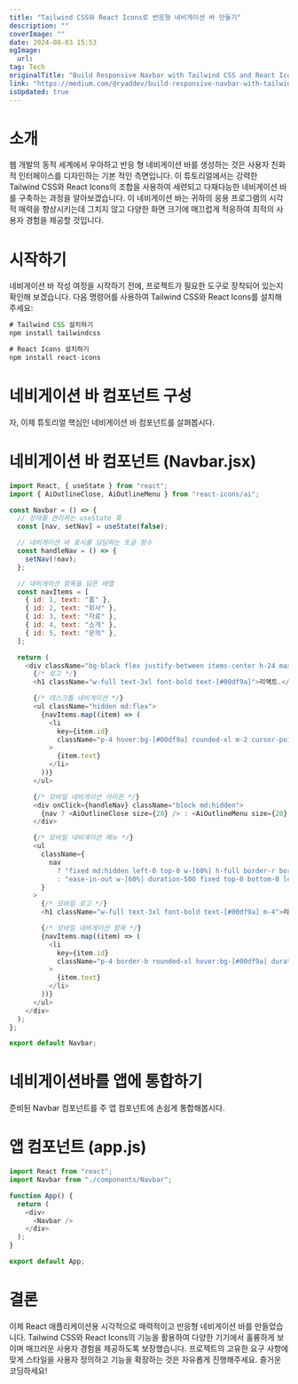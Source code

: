 ```yaml
---
title: "Tailwind CSS와 React Icons로 반응형 네비게이션 바 만들기"
description: ""
coverImage: ""
date: 2024-08-03 15:53
ogImage:
  url:
tag: Tech
originalTitle: "Build Responsive Navbar with Tailwind CSS and React Icons"
link: "https://medium.com/@ryaddev/build-responsive-navbar-with-tailwind-css-and-react-icons-3b13a272dec4"
isUpdated: true
---
```


# 소개

웹 개발의 동적 세계에서 우아하고 반응 형 네비게이션 바를 생성하는 것은 사용자 친화적 인터페이스를 디자인하는 기본 적인 측면입니다. 이 튜토리얼에서는 강력한 Tailwind CSS와 React Icons의 조합을 사용하여 세련되고 다재다능한 네비게이션 바를 구축하는 과정을 알아보겠습니다. 이 네비게이션 바는 귀하의 응용 프로그램의 시각적 매력을 향상시키는데 그치지 않고 다양한 화면 크기에 매끄럽게 적응하여 최적의 사용자 경험을 제공할 것입니다.

# 시작하기

네비게이션 바 작성 여정을 시작하기 전에, 프로젝트가 필요한 도구로 장착되어 있는지 확인해 보겠습니다. 다음 명령어를 사용하여 Tailwind CSS와 React Icons를 설치해 주세요:

<!-- seedividend - 사각형 -->

<ins class="adsbygoogle"
     style="display:block"
     data-ad-client="ca-pub-4877378276818686"
     data-ad-slot="1898504329"
     data-ad-format="auto"
     data-full-width-responsive="true"></ins>

<script>
     (adsbygoogle = window.adsbygoogle || []).push({});
</script>

```js
# Tailwind CSS 설치하기
npm install tailwindcss

# React Icons 설치하기
npm install react-icons
```

# 네비게이션 바 컴포넌트 구성

자, 이제 튜토리얼 핵심인 네비게이션 바 컴포넌트를 살펴봅시다.

# 네비게이션 바 컴포넌트 (Navbar.jsx)

<!-- seedividend - 사각형 -->

<ins class="adsbygoogle"
     style="display:block"
     data-ad-client="ca-pub-4877378276818686"
     data-ad-slot="1898504329"
     data-ad-format="auto"
     data-full-width-responsive="true"></ins>

<script>
     (adsbygoogle = window.adsbygoogle || []).push({});
</script>

```js
import React, { useState } from "react";
import { AiOutlineClose, AiOutlineMenu } from "react-icons/ai";

const Navbar = () => {
  // 상태를 관리하는 useState 훅
  const [nav, setNav] = useState(false);

  // 네비게이션 바 표시를 담당하는 토글 함수
  const handleNav = () => {
    setNav(!nav);
  };

  // 네비게이션 항목을 담은 배열
  const navItems = [
    { id: 1, text: "홈" },
    { id: 2, text: "회사" },
    { id: 3, text: "자료" },
    { id: 4, text: "소개" },
    { id: 5, text: "문의" },
  ];

  return (
    <div className="bg-black flex justify-between items-center h-24 max-w-[1240px] mx-auto px-4 text-white">
      {/* 로고 */}
      <h1 className="w-full text-3xl font-bold text-[#00df9a]">리액트.</h1>

      {/* 데스크톱 네비게이션 */}
      <ul className="hidden md:flex">
        {navItems.map((item) => (
          <li
            key={item.id}
            className="p-4 hover:bg-[#00df9a] rounded-xl m-2 cursor-pointer duration-300 hover:text-black"
          >
            {item.text}
          </li>
        ))}
      </ul>

      {/* 모바일 네비게이션 아이콘 */}
      <div onClick={handleNav} className="block md:hidden">
        {nav ? <AiOutlineClose size={20} /> : <AiOutlineMenu size={20} />}
      </div>

      {/* 모바일 네비게이션 메뉴 */}
      <ul
        className={
          nav
            ? "fixed md:hidden left-0 top-0 w-[60%] h-full border-r border-r-gray-900 bg-[#000300] ease-in-out duration-500"
            : "ease-in-out w-[60%] duration-500 fixed top-0 bottom-0 left-[-100%]"
        }
      >
        {/* 모바일 로고 */}
        <h1 className="w-full text-3xl font-bold text-[#00df9a] m-4">리액트.</h1>

        {/* 모바일 네비게이션 항목 */}
        {navItems.map((item) => (
          <li
            key={item.id}
            className="p-4 border-b rounded-xl hover:bg-[#00df9a] duration-300 hover:text-black cursor-pointer border-gray-600"
          >
            {item.text}
          </li>
        ))}
      </ul>
    </div>
  );
};

export default Navbar;
```

# 네비게이션바를 앱에 통합하기

준비된 Navbar 컴포넌트를 주 앱 컴포넌트에 손쉽게 통합해봅시다.

# 앱 컴포넌트 (app.js)

<!-- seedividend - 사각형 -->

<ins class="adsbygoogle"
     style="display:block"
     data-ad-client="ca-pub-4877378276818686"
     data-ad-slot="1898504329"
     data-ad-format="auto"
     data-full-width-responsive="true"></ins>

<script>
     (adsbygoogle = window.adsbygoogle || []).push({});
</script>

```js
import React from "react";
import Navbar from "./components/Navbar";

function App() {
  return (
    <div>
      <Navbar />
    </div>
  );
}

export default App;
```

# 결론

이제 React 애플리케이션용 시각적으로 매력적이고 반응형 네비게이션 바를 만들었습니다. Tailwind CSS와 React Icons의 기능을 활용하여 다양한 기기에서 훌륭하게 보이며 매끄러운 사용자 경험을 제공하도록 보장했습니다. 프로젝트의 고유한 요구 사항에 맞게 스타일을 사용자 정의하고 기능을 확장하는 것은 자유롭게 진행해주세요. 즐거운 코딩하세요!
